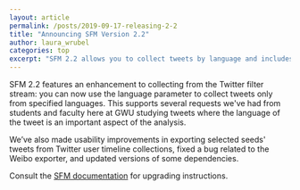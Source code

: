 ```yaml
---
layout: article
permalink: /posts/2019-09-17-releasing-2-2
title: "Announcing SFM Version 2.2"
author: laura_wrubel
categories: top
excerpt: "SFM 2.2 allows you to collect tweets by language and includes other improvements and fixes."
---
```


SFM 2.2 features an enhancement to collecting from the Twitter filter stream: you can now use the language parameter to collect tweets only from specified languages. This supports several requests we've had from students and faculty here at GWU studying tweets where the language of the tweet is an important aspect of the analysis. 

We’ve also made usability improvements in exporting selected seeds' tweets from Twitter user timeline collections, fixed a bug related to the Weibo exporter, and updated versions of some dependencies.

Consult the [SFM documentation](https://sfm.readthedocs.io/en/2.2.0/install.html#upgrading) for upgrading instructions.

